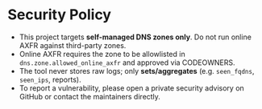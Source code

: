 # Security Policy

- This project targets **self-managed DNS zones only**. Do not run online AXFR against third-party zones.
- Online AXFR requires the zone to be allowlisted in `dns.zone.allowed_online_axfr` and approved via CODEOWNERS.
- The tool never stores raw logs; only **sets/aggregates** (e.g. `seen_fqdns`, `seen_ips`, reports).
- To report a vulnerability, please open a private security advisory on GitHub or contact the maintainers directly.
